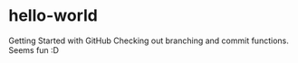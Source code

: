 # hello-world
Getting Started with GitHub
Checking out branching and commit functions. Seems fun :D
